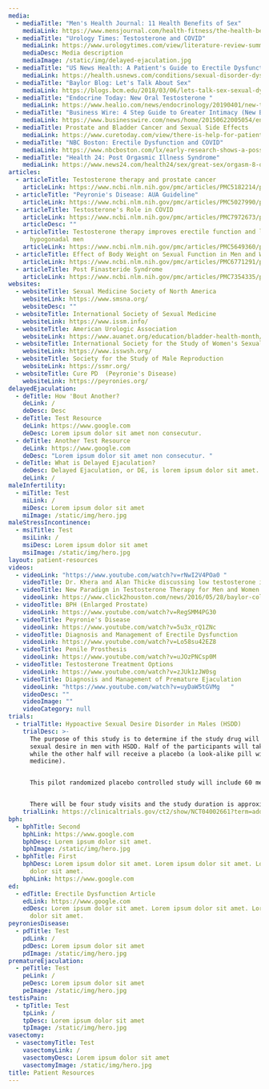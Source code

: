 ```yaml
---
media:
  - mediaTitle: "Men's Health Journal: 11 Health Benefits of Sex"
    mediaLink: https://www.mensjournal.com/health-fitness/the-health-benefits-of-sex-20140220/relationships/
  - mediaTitle: "Urology Times: Testosterone and COVID"
    mediaLink: https://www.urologytimes.com/view/literature-review-summarizes-evidence-on-testosterone-and-covid-19
    mediaDesc: Media description
    mediaImage: /static/img/delayed-ejaculation.jpg
  - mediaTitle: "US News Health: A Patient's Guide to Erectile Dysfunction"
    mediaLink: https://health.usnews.com/conditions/sexual-disorder-dysfunction/erectile-dysfunction
  - mediaTitle: "Baylor Blog: Let's Talk About Sex"
    mediaLink: https://blogs.bcm.edu/2018/03/06/lets-talk-sex-sexual-dysfunction-doesnt-ruin-relationship/
  - mediaTitle: "Endocrine Today: New Oral Testosterone "
    mediaLink: https://www.healio.com/news/endocrinology/20190401/new-testosterone-therapies-offer-options-for-men-with-hypogonadism
  - mediaTitle: "Business Wire: 4 Step Guide to Greater Intimacy (New Book Release)"
    mediaLink: https://www.businesswire.com/news/home/20150622005054/en/Baylor-Urologist-Mohit-Khera-M.D.-and-Psychotherapist-Mary-Jo-Rapini-Unveil-a-Couple%E2%80%99s-4-Step-Guide-to-Greater-Intimacy-and-Better-Sex
  - mediaTitle: Prostate and Bladder Cancer and Sexual Side Effects
    mediaLink: https://www.curetoday.com/view/there-is-help-for-patients-dealing-with-sexual-side-effects-after-prostate-bladder-cancer-treatment
  - mediaTitle: "NBC Boston: Erectile Dysfunction and COVID"
    mediaLink: https://www.nbcboston.com/lx/early-research-shows-a-possible-link-between-covid-19-and-erectile-dysfunction-got-your-attention/2251899/
  - mediaTitle: "Health 24: Post Orgasmic Illness Syndrome"
    mediaLink: https://www.news24.com/health24/sex/great-sex/orgasm-8-of-the-strangest-side-effects-that-can-happen-after-one-20180707-3
articles:
  - articleTitle: Testosterone therapy and prostate cancer
    articleLink: https://www.ncbi.nlm.nih.gov/pmc/articles/PMC5182214/pdf/tau-05-06-909.pdf
  - articleTitle: "Peyronie's Disease: AUA Guideline"
    articleLink: https://www.ncbi.nlm.nih.gov/pmc/articles/PMC5027990/pdf/nihms815690.pdf
  - articleTitle: Testosterone's Role in COVID
    articleLink: https://www.ncbi.nlm.nih.gov/pmc/articles/PMC7972673/pdf/main.pdf
    articleDesc: ""
  - articleTitle: Testosterone therapy improves erectile function and libido in
      hypogonadal men
    articleLink: https://www.ncbi.nlm.nih.gov/pmc/articles/PMC5649360/pdf/nihms910261.pdf
  - articleTitle: Effect of Body Weight on Sexual Function in Men and Women
    articleLink: https://www.ncbi.nlm.nih.gov/pmc/articles/PMC6771291/pdf/nihms-1519179.pdf
  - articleTitle: Post Finasteride Syndrome
    articleLink: https://www.ncbi.nlm.nih.gov/pmc/articles/PMC7354335/pdf/tau-09-03-1201.pdf
websites:
  - websiteTitle: Sexual Medicine Society of North America
    websiteLink: https://www.smsna.org/
    websiteDesc: ""
  - websiteTitle: International Society of Sexual Medicine
    websiteLink: https://www.issm.info/
  - websiteTitle: American Urologic Association
    websiteLink: https://www.auanet.org/education/bladder-health-month/patient-education-materials
  - websiteTitle: International Society for the Study of Women's Sexual Health
    websiteLink: https://www.isswsh.org/
  - websiteTitle: Society for the Study of Male Reproduction
    websiteLink: https://ssmr.org/
  - websiteTitle: Cure PD  (Peyronie's Disease)
    websiteLink: https://peyronies.org/
delayedEjaculation:
  - deTitle: How 'Bout Another?
    deLink: /
    deDesc: Desc
  - deTitle: Test Resource
    deLink: https://www.google.com
    deDesc: Lorem ipsum dolor sit amet non consecutur.
  - deTitle: Another Test Resource
    deLink: https://www.google.com
    deDesc: "Lorem ipsum dolor sit amet non consecutur. "
  - deTitle: What is Delayed Ejaculation?
    deDesc: Delayed Ejaculation, or DE, is lorem ipsum dolor sit amet.
    deLink: /
maleInfertility:
  - miTitle: Test
    miLink: /
    miDesc: Lorem ipsum dolor sit amet
    miImage: /static/img/hero.jpg
maleStressIncontinence:
  - msiTitle: Test
    msiLink: /
    msiDesc: Lorem ipsum dolor sit amet
    msiImage: /static/img/hero.jpg
layout: patient-resources
videos:
  - videoLink: "https://www.youtube.com/watch?v=rNwI2V4POa0 "
    videoTitle: Dr. Khera and Alan Thicke discussing low testosterone in men
  - videoTitle: New Paradigm in Testosterone Therapy for Men and Women
    videoLink: https://www.click2houston.com/news/2016/05/28/baylor-college-of-medicine-takes-new-approach-to-testosterone-treatment/
  - videoTitle: BPH (Enlarged Prostate)
    videoLink: https://www.youtube.com/watch?v=RegSMM4PG30
  - videoTitle: Peyronie's Disease
    videoLink: https://www.youtube.com/watch?v=5u3x_rQ1ZNc
  - videoTitle: Diagnosis and Management of Erectile Dysfunction
    videoLink: https://www.youtube.com/watch?v=Lo58su42EZ8
  - videoTitle: Penile Prosthesis
    videoLink: https://www.youtube.com/watch?v=uJOzPNCsp0M
  - videoTitle: Testosterone Treatment Options
    videoLink: https://www.youtube.com/watch?v=zJUk1zJW0sg
  - videoTitle: Diagnosis and Management of Premature Ejaculation
    videoLink: "https://www.youtube.com/watch?v=uyDaW5tGVMg   "
    videoDesc: ""
    videoImage: ""
    videoCategory: null
trials:
  - trialTitle: Hypoactive Sexual Desire Disorder in Males (HSDD)
    trialDesc: >-
      The purpose of this study is to determine if the study drug will increase
      sexual desire in men with HSDD. Half of the participants will take ADDYI
      while the other half will receive a placebo (a look-alike pill with no
      medicine).


      This pilot randomized placebo controlled study will include 60 men (30 treatment and 30 placebo). ARM 1 will take flibanserin 100mg orally every night and ARM 2 will take a placebo orally every night.


      There will be four study visits and the study duration is approximately 4 months. Participants will have physicals at each visit. Blood draws for tests will be done at 3 visits and up to 4 questionnaires will completed at each visit. Study drug will randomized.
    trialLink: https://clinicaltrials.gov/ct2/show/NCT04002661?term=addyi+and+khera&draw=2&rank=1
bph:
  - bphTitle: Second
    bphLink: https://www.google.com
    bphDesc: Lorem ipsum dolor sit amet.
    bphImage: /static/img/hero.jpg
  - bphTitle: First
    bphDesc: Lorem ipsum dolor sit amet. Lorem ipsum dolor sit amet. Lorem ipsum
      dolor sit amet.
    bphLink: https://www.google.com
ed:
  - edTitle: Erectile Dysfunction Article
    edLink: https://www.google.com
    edDesc: Lorem ipsum dolor sit amet. Lorem ipsum dolor sit amet. Lorem ipsum
      dolor sit amet.
peyroniesDisease:
  - pdTitle: Test
    pdLink: /
    pdDesc: Lorem ipsum dolor sit amet
    pdImage: /static/img/hero.jpg
prematureEjaculation:
  - peTitle: Test
    peLink: /
    peDesc: Lorem ipsum dolor sit amet
    peImage: /static/img/hero.jpg
testisPain:
  - tpTitle: Test
    tpLink: /
    tpDesc: Lorem ipsum dolor sit amet
    tpImage: /static/img/hero.jpg
vasectomy:
  - vasectomyTitle: Test
    vasectomyLink: /
    vasectomyDesc: Lorem ipsum dolor sit amet
    vasectomyImage: /static/img/hero.jpg
title: Patient Resources
---
```

